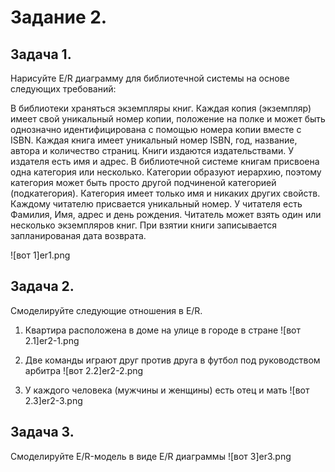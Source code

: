 # Задание 2.

## Задача 1.
Нарисуйте E/R диаграмму для библиотечной системы на основе следующих требований:

В библиотеки храняться экземпляры книг. Каждая копия (экземпляр) имеет свой уникальный номер копии, положение на полке и может быть однозначно идентифицирована с помощью номера копии вместе с ISBN.
Каждая книга имеет уникальный номер ISBN, год, название, автора и количество страниц.
Книги издаются издательствами. У издателя есть имя и адрес.
В библиотечной системе книгам присвоена одна категория или несколько. Категории образуют иерархию, поэтому категория может быть просто другой подчиненой категорией (подкатегория). Категория имеет только имя и никаких других свойств.
Каждому читателю присвается уникальный номер. У читателя есть Фамилия, Имя, адрес и день рождения. Читатель может взять один или несколько экземпляров книг. При взятии книги записывается запланированая дата возврата.

![вот 1]er1.png

## Задача 2. 
Смоделируйте следующие отношения в E/R.

1. Квартира расположена в доме на улице в городе в стране
![вот 2.1]er2-1.png

2. Две команды играют друг против друга в футбол под руководством арбитра
![вот 2.2]er2-2.png

3. У каждого человека (мужчины и женщины) есть отец и мать
![вот 2.3]er2-3.png

## Задача 3.
Смоделируйте E/R-модель в виде E/R диаграммы
![вот 3]er3.png
